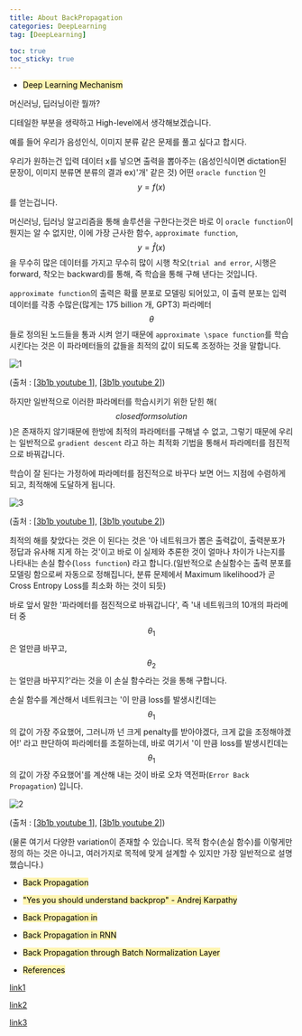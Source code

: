 ```yaml
---
title: About BackPropagation
categories: DeepLearning
tag: [DeepLearning]

toc: true
toc_sticky: true
---
```


- <mark style='background-color: #fff5b1'> Deep Learning Mechanism </mark>

머신러닝, 딥러닝이란 뭘까?

디테일한 부분을 생략하고 High-level에서 생각해보겠습니다.


예를 들어 우리가 음성인식, 이미지 분류 같은 문제를 풀고 싶다고 합시다.


우리가 원하는건 입력 데이터 x를 넣으면 출력을 뽑아주는 (음성인식이면 dictation된 문장이, 이미지 분류면 분류의 결과 ex)'개' 같은 것) 어떤 ```oracle function``` 인 $$y=f(x)$$를 얻는겁니다.


머신러닝, 딥러닝 알고리즘을 통해 솔루션을 구한다는것은 바로 이 ```oracle function```이 뭔지는 알 수 없지만, 이에 가장 근사한 함수, ```approximate function```, $$y=\hat{f}(x)$$을 무수히 많은 데이터를 가지고 
무수히 많이 시행 착오(```trial and error```, 시행은 forward, 착오는 backward)를 통해, 즉 학습을 통해 구해 낸다는 것입니다.


```approximate function```의 출력은 확률 분포로 모델링 되어있고, 이 출력 분포는 입력 데이터를 각종 수많은(많게는 175 billion 개, GPT3) 파라메터 $$\theta$$들로 정의된 노드들을 
통과 시켜 얻기 때문에 ```approximate \space function```를 학습시킨다는 것은 이 파라메터들의 값들을 최적의 값이 되도록 조정하는 것을 말합니다.

![1](https://user-images.githubusercontent.com/48202736/106025729-5ea05600-610c-11eb-9589-44b0c7fdeda6.gif)

(출처 : [[3b1b youtube 1](https://www.youtube.com/watch?v=Ilg3gGewQ5U&t=1s)], [[3b1b youtube 2](https://www.youtube.com/watch?v=tIeHLnjs5U8)])

하지만 일반적으로 이러한 파라메터를 학습시키기 위한 닫힌 해($$closed form solution$$)은 존재하지 않기때문에 한방에 최적의 파라메터를 구해낼 수 없고,
그렇기 때문에 우리는 일반적으로 ```gradient descent``` 라고 하는 최적화 기법을 통해서 파라메터를 점진적으로 바꿔갑니다.


학습이 잘 된다는 가정하에 파라메터를 점진적으로 바꾸다 보면 어느 지점에 수렴하게 되고, 최적해에 도달하게 됩니다.

![3](https://user-images.githubusercontent.com/48202736/106025751-64963700-610c-11eb-93db-1035efc352f8.gif)

(출처 : [[3b1b youtube 1](https://www.youtube.com/watch?v=Ilg3gGewQ5U&t=1s)], [[3b1b youtube 2](https://www.youtube.com/watch?v=tIeHLnjs5U8)])

최적의 해를 찾았다는 것은 이 된다는 것은 '아 네트워크가 뽑은 출력값이, 출력분포가 정답과 유사해 지게 하는 것'이고 바로 이 실제와 추론한 것이 얼마나 차이가 나는지를 나타내는 손실 함수(```loss function```) 라고 합니다.(일반적으로 손실함수는 출력 분포를 모델링 함으로써 자동으로 정해집니다, 분류 문제에서 Maximum likelihood가 곧 Cross Entropy Loss를 최소화 하는 것이 되듯)  

바로 앞서 말한 '파라메터를 점진적으로 바꿔갑니다', 즉 '내 네트워크의 10개의 파라메터 중 $$\theta_1$$은 얼만큼 바꾸고, $$\theta_2$$는 얼만큼 바꾸지?'라는 것을 이 손실 함수라는 것을 통해 구합니다.


손실 함수를 계산해서 네트워크는 '이 만큼 loss를 발생시킨데는 $$\theta_1$$의 값이 가장 주요했어, 그러니까 넌 크게 penalty를 받아야겠다, 크게 값을 조정해야겠어!' 라고 판단하여 파라메터를 조절하는데,
바로 여기서 '이 만큼 loss를 발생시킨데는 $$\theta_1$$의 값이 가장 주요했어'를 계산해 내는 것이 바로 오차 역전파(```Error Back Propagation```) 입니다. 

![2](https://user-images.githubusercontent.com/48202736/106025744-62cc7380-610c-11eb-9c36-0837b7be6939.gif)

(출처 : [[3b1b youtube 1](https://www.youtube.com/watch?v=Ilg3gGewQ5U&t=1s)], [[3b1b youtube 2](https://www.youtube.com/watch?v=tIeHLnjs5U8)])


(물론 여기서 다양한 variation이 존재할 수 있습니다. 목적 함수(손실 함수)를 이렇게만 정의 하는 것은 아니고, 여러가지로 목적에 맞게 설계할 수 있지만 가장 일반적으로 설명했습니다.) 


- <mark style='background-color: #fff5b1'> Back Propagation </mark>


- <mark style='background-color: #fff5b1'> "Yes you should understand backprop" - Andrej Karpathy </mark>

- <mark style='background-color: #fff5b1'> Back Propagation in </mark>

- <mark style='background-color: #fff5b1'> Back Propagation in RNN </mark>

- <mark style='background-color: #fff5b1'> Back Propagation through Batch Normalization Layer </mark>


- <mark style='background-color: #fff5b1'> References </mark>

[link1](https://medium.com/@karpathy/yes-you-should-understand-backprop-e2f06eab496b)

[link2](https://kratzert.github.io/2016/02/12/understanding-the-gradient-flow-through-the-batch-normalization-layer.html)

[link3](https://tensorflow.blog/2016/12/27/%ec%97%ad%ec%a0%84%ed%8c%8c-%ec%a7%81%ec%a0%91-%ec%a7%9c%eb%b4%90%ec%95%bc-%ed%95%98%eb%82%98%ec%9a%94/#more-20614)
